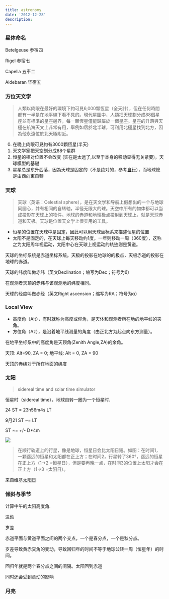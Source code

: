 ```yaml
---
title: astronomy
date: '2012-12-28'
description:
---
```


### 星体命名

Betelgeuse 参宿四

Rigel 参宿七

Capella 五車二

Aldebaran 毕宿五

### 方位天文学

> 人類以肉眼在最好的環境下約可見6,000顆恆星（全天計），但在任何時間都有一半是在地平線下看不見的。現代星圖中，人類把天球劃分成88個星座並有標準的星座邊界，每一顆恆星僅能歸屬於一個星座。星座的升落與天極在航海天文上非常有用，舉例如居於北半球，可利用北極星找到北方，因為他永遠位於北天極附近。

0. 在晚上肉眼可見約有3000顆恆星(半天)
1. 天文学家把天空划分成88个星群
2. 恒星的相对位置不会改变 (实在是太远了,以至于本身的移动显得无关紧要)，天球模型的基礎
3. 星星总是东升西落，因為天球是固定的（不是绝对的，参考[自行]），而地球總是由西向東自轉


[自行]: https://zh.wikipedia.org/zh/%E8%87%AA%E8%A1%8C

### 天球

> 天球（英语：Celestial sphere），是在天文学和导航上假想出的一个与地球同圆心，并有相同的自转轴，半径无限大的球。天空中所有的物体都可以当成投影在天球上的物件。地球的赤道和地理极点投射到天球上，就是天球赤道和天极。天球是位置天文学上很实用的工具。


- 恒星的位置在天球中是固定，因此可以用天球坐标系来描述恒星的位置
- 太阳不是固定的，在天球上每天移动约1度，一年则移动一周（360度），这称之为太阳周年视运动，太阳中心在天球上视运动的轨迹则是黄道。

天球的坐标系统是赤道坐标系统。天极的投影在地球的的极点，天极赤道的投影在地球的赤道。

天球的纬度叫做赤纬（英文Declination；缩写为Dec；符号为δ）



在观测者天顶的赤纬与该观测地的纬度相同。


天球的经度叫做赤经（英文Right ascension；缩写为RA；符号为α）


### Local View

- 高度角（Alt），有时就称为高度或仰角，是天体和观测者所在地的地平线的夹角。
- 方位角（Az），是沿着地平线测量的角度（由正北方为起点向东方测量）。

在地平坐标系中的高度角是天顶角(Zenith Angle,ZA)的余角。

天顶: Alt=90, ZA = 0; 地平线: Alt = 0, ZA = 90

天顶的赤纬对于所在地面的纬度

### 太阳

> sidereal time and solar time simulator 

恒星时（sidereal time），地球自转一圈为一个恒星时.

24 ST = 23h56m4s LT

9月21 ST ~= LT

ST ~= +/- D*4m

![](https://upload.wikimedia.org/wikipedia/commons/thumb/6/67/Sidereal_day_%28prograde%29.png/300px-Sidereal_day_%28prograde%29.png)

>在顺行轨道上的行星，像是地球，恒星日会比太阳日短。如图：在时间1，一颗遥远的恒星和太阳都在正上方；在时间2，行星转了360°，遥远的恒星在正上方（1→2 =恒星日），但是要再晚一点，在时间3的位置上太阳才会在正上方（1→3 =太阳日）。

来自维基[太阳日](https://zh.wikipedia.org/wiki/%E5%A4%AA%E9%98%B3%E6%97%A5)



### 倾斜与季节

计算中午的太阳高度角.


进动

岁差

赤道平面与黄道平面之间的两个交点，一个是春分点，一个是秋分点。

岁差导致黄赤交角的变动，导致回归年的时间不等于地球公转一周（恒星年）的时间。

回归年就是两个春分点之间的间隔。太阳回到赤道

同时还会受到章动的影响

### 月亮


 
